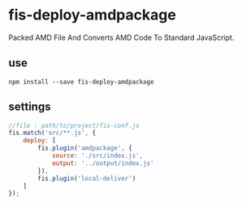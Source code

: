 # fis-deploy-amdpackage

Packed AMD File And Converts AMD Code To Standard JavaScript.
## use
```node
npm install --save fis-deploy-amdpackage
```

## settings
```javascript
//file : path/to/project/fis-conf.js
fis.match('src/**.js', {
	deploy: [
		fis.plugin('amdpackage', {
			source: './src/index.js',
			output: '../output/index.js'
		}),
		fis.plugin('local-deliver')
	]
});
```
